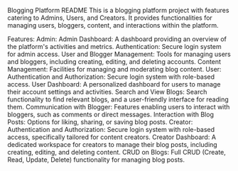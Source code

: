 Blogging Platform README
This is a blogging platform project with features catering to Admins, Users, and Creators. It provides functionalities for managing users, bloggers, content, and interactions within the platform.

Features:
Admin:
Admin Dashboard: A dashboard providing an overview of the platform's activities and metrics.
Authentication: Secure login system for admin access.
User and Blogger Management: Tools for managing users and bloggers, including creating, editing, and deleting accounts.
Content Management: Facilities for managing and moderating blog content.
User:
Authentication and Authorization: Secure login system with role-based access.
User Dashboard: A personalized dashboard for users to manage their account settings and activities.
Search and View Blogs: Search functionality to find relevant blogs, and a user-friendly interface for reading them.
Communication with Blogger: Features enabling users to interact with bloggers, such as comments or direct messages.
Interaction with Blog Posts: Options for liking, sharing, or saving blog posts.
Creator:
Authentication and Authorization: Secure login system with role-based access, specifically tailored for content creators.
Creator Dashboard: A dedicated workspace for creators to manage their blog posts, including creating, editing, and deleting content.
CRUD on Blogs: Full CRUD (Create, Read, Update, Delete) functionality for managing blog posts.
